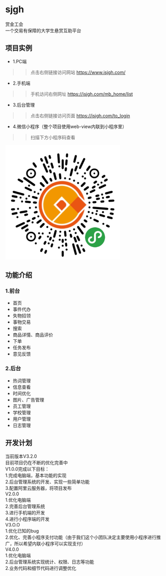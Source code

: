 # sjgh
赏金工会</br>
    一个交易有保障的大学生悬赏互助平台

## 项目实例
* 1.PC端
>>点击右侧链接访问网站  https://www.isjgh.com/
* 2.手机端
>>手机访问右侧网址  https://isjgh.com/mb_home/list
* 3.后台管理
>>点击右侧链接访问页面  https://isjgh.com/to_login  
* 4.微信小程序（整个项目使用web-view内联到小程序里）
>>扫描下方小程序码查看
<img src="https://github.com/wzdnh/sjgh/blob/master/sjgh/img/4~H)DIMNRB%7D%7B76YZ4%7BASL)3.png" />


## 功能介绍
### 1.前台
* 首页
* 事件代办
* 失物招领
* 事物交易
* 搜索
* 商品详情、商品评价
* 下单
* 任务发布
* 意见反馈
### 2.后台
* 热词管理
* 信息查看
* 时间优化
* 图片、广告管理
* 员工管理
* 学校管理
* 用户管理
* 日志管理

## 开发计划
当前版本V3.2.0</br>
目前项目仍在不断的优化完善中</br>
V1.0.0完成以下目标：</br>
 1.完成电脑端，基本功能的实现</br>
 2.后台管理系统的开发、实现一些简单功能</br>
 3.配置阿里云服务器，将项目发布</br>
V2.0.0</br>
 1.优化电脑端</br>
 2.完善后台管理系统</br>
 3.进行手机端的开发</br>
 4.进行小程序端的开发</br>
V3.O.O</br>
 1.优化已知的bug</br>
 2.优化、完善小程序支付功能（由于我们这个小团队决定主要使用小程序进行推广，所以希望内联小程序可以实现支付）</br>
V4.0.0</br>
 1.优化电脑端</br>
 2.后台管理系统实现统计、权限、日志等功能</br>
 2.业务代码和细节代码进行调整优化</br>




